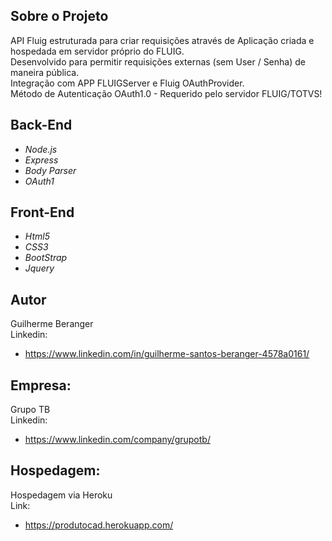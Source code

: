 
## Sobre o Projeto
  API Fluig estruturada para criar requisições através de Aplicação criada e hospedada em servidor próprio do FLUIG.<br>
  Desenvolvido para permitir requisições externas (sem User / Senha) de maneira pública.<br>
  Integração com APP FLUIGServer e Fluig OAuthProvider.<br>
  Método de Autenticação OAuth1.0 - Requerido pelo servidor FLUIG/TOTVS!
  <br>
## Back-End
 - *Node.js*
 - *Express*
 - *Body Parser*
 - *OAuth1*

## Front-End
 - *Html5*
 - *CSS3*
 - *BootStrap*
 - *Jquery*

## Autor
  Guilherme Beranger<br>
  Linkedin:
  - https://www.linkedin.com/in/guilherme-santos-beranger-4578a0161/

## Empresa:
  Grupo TB<br>
 Linkedin:
  - https://www.linkedin.com/company/grupotb/

## Hospedagem:
  Hospedagem via Heroku<br>
  Link:
   - https://produtocad.herokuapp.com/
